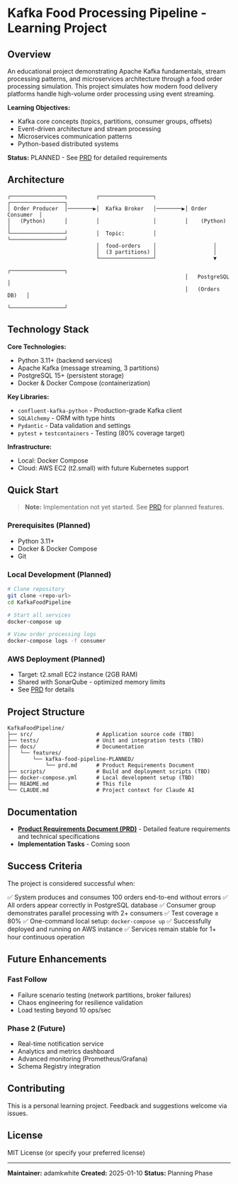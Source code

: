 # Kafka Food Processing Pipeline - Learning Project

## Overview

An educational project demonstrating Apache Kafka fundamentals, stream processing patterns, and microservices architecture through a food order processing simulation. This project simulates how modern food delivery platforms handle high-volume order processing using event streaming.

**Learning Objectives:**
- Kafka core concepts (topics, partitions, consumer groups, offsets)
- Event-driven architecture and stream processing
- Microservices communication patterns
- Python-based distributed systems

**Status:** PLANNED - See [PRD](docs/features/kafka-food-pipeline-PLANNED/prd.md) for detailed requirements

## Architecture

```
┌─────────────────┐         ┌─────────────────┐         ┌─────────────────┐
│ Order Producer  │────────▶│  Kafka Broker   │────────▶│ Order Consumer  │
│   (Python)      │         │                 │         │    (Python)     │
└─────────────────┘         │  Topic:         │         └─────────────────┘
                            │  food-orders    │                  │
                            │  (3 partitions) │                  │
                            └─────────────────┘                  ▼
                                                        ┌─────────────────┐
                                                        │   PostgreSQL    │
                                                        │   (Orders DB)   │
                                                        └─────────────────┘
```

## Technology Stack

**Core Technologies:**
- Python 3.11+ (backend services)
- Apache Kafka (message streaming, 3 partitions)
- PostgreSQL 15+ (persistent storage)
- Docker & Docker Compose (containerization)

**Key Libraries:**
- `confluent-kafka-python` - Production-grade Kafka client
- `SQLAlchemy` - ORM with type hints
- `Pydantic` - Data validation and settings
- `pytest` + `testcontainers` - Testing (80% coverage target)

**Infrastructure:**
- Local: Docker Compose
- Cloud: AWS EC2 (t2.small) with future Kubernetes support

## Quick Start

> **Note:** Implementation not yet started. See [PRD](docs/features/kafka-food-pipeline-PLANNED/prd.md) for planned features.

### Prerequisites (Planned)
- Python 3.11+
- Docker & Docker Compose
- Git

### Local Development (Planned)
```bash
# Clone repository
git clone <repo-url>
cd KafkaFoodPipeline

# Start all services
docker-compose up

# View order processing logs
docker-compose logs -f consumer
```

### AWS Deployment (Planned)
- Target: t2.small EC2 instance (2GB RAM)
- Shared with SonarQube - optimized memory limits
- See [PRD](docs/features/kafka-food-pipeline-PLANNED/prd.md#aws-deployment-approach) for details

## Project Structure

```
KafkaFoodPipeline/
├── src/                    # Application source code (TBD)
├── tests/                  # Unit and integration tests (TBD)
├── docs/                   # Documentation
│   └── features/
│       └── kafka-food-pipeline-PLANNED/
│           └── prd.md      # Product Requirements Document
├── scripts/                # Build and deployment scripts (TBD)
├── docker-compose.yml      # Local development setup (TBD)
├── README.md               # This file
└── CLAUDE.md               # Project context for Claude AI
```

## Documentation

- **[Product Requirements Document (PRD)](docs/features/kafka-food-pipeline-PLANNED/prd.md)** - Detailed feature requirements and technical specifications
- **Implementation Tasks** - Coming soon

## Success Criteria

The project is considered successful when:

✅ System produces and consumes 100 orders end-to-end without errors
✅ All orders appear correctly in PostgreSQL database
✅ Consumer group demonstrates parallel processing with 2+ consumers
✅ Test coverage ≥ 80%
✅ One-command local setup: `docker-compose up`
✅ Successfully deployed and running on AWS instance
✅ Services remain stable for 1+ hour continuous operation

## Future Enhancements

### Fast Follow
- Failure scenario testing (network partitions, broker failures)
- Chaos engineering for resilience validation
- Load testing beyond 10 ops/sec

### Phase 2 (Future)
- Real-time notification service
- Analytics and metrics dashboard
- Advanced monitoring (Prometheus/Grafana)
- Schema Registry integration

## Contributing

This is a personal learning project. Feedback and suggestions welcome via issues.

## License

MIT License (or specify your preferred license)

---

**Maintainer:** adamkwhite
**Created:** 2025-01-10
**Status:** Planning Phase
